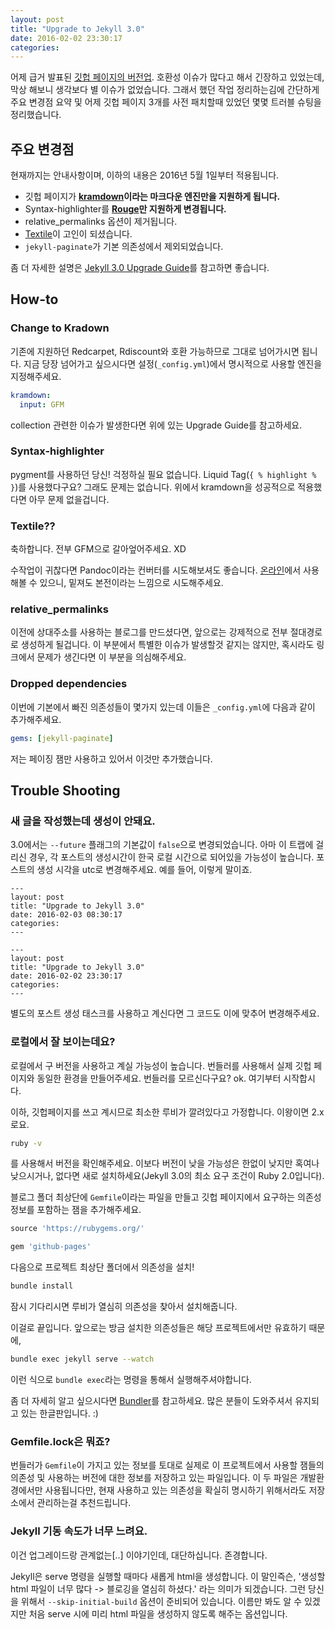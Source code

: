 ```yaml
---
layout: post
title: "Upgrade to Jekyll 3.0"
date: 2016-02-02 23:30:17
categories:
---
```


어제 급거 발표된 [깃헙 페이지의 버전업](https://github.com/blog/2100-github-pages-now-faster-and-simpler-with-jekyll-3-0). 호환성 이슈가 많다고 해서 긴장하고 있었는데, 막상 해보니 생각보다 별 이슈가 없었습니다. 그래서 했던 작업 정리하는김에 간단하게 주요 변경점 요약 및 어제 깃헙 페이지 3개를 사전 패치할때 있었던 몇몇 트러블 슈팅을 정리했습니다.

## 주요 변경점

현재까지는 안내사항이며, 이하의 내용은 2016년 5월 1일부터 적용됩니다.

* 깃헙 페이지가 **[kramdown](http://kramdown.gettalong.org)이라는 마크다운 엔진만을 지원하게 됩니다.**
* Syntax-highlighter를 **[Rouge](https://github.com/jneen/rouge)만 지원하게 변경됩니다.**
* relative_permalinks 옵션이 제거됩니다.
* [Textile](http://redcloth.org/textile)이 고인이 되셨습니다.
* `jekyll-paginate`가 기본 의존성에서 제외되었습니다.

좀 더 자세한 설명은 [Jekyll 3.0 Upgrade Guide](http://jekyllrb.com/docs/upgrading/2-to-3/)를 참고하면 좋습니다.

## How-to

### Change to Kradown

기존에 지원하던 Redcarpet, Rdiscount와 호환 가능하므로 그대로 넘어가시면 됩니다. 지금 당장 넘어가고 싶으시다면 설정(`_config.yml`)에서 명시적으로 사용할 엔진을 지정해주세요.

```yml
kramdown:
  input: GFM
```

collection 관련한 이슈가 발생한다면 위에 있는 Upgrade Guide를 참고하세요.

### Syntax-highlighter

pygment를 사용하던 당신! 걱정하실 필요 없습니다. Liquid Tag(`{ % highlight % }`)를 사용했다구요? 그래도 문제는 없습니다. 위에서 kramdown을 성공적으로 적용했다면 아무 문제 없을겁니다.

### Textile??

축하합니다. 전부 GFM으로 갈아엎어주세요. XD

수작업이 귀찮다면 Pandoc이라는 컨버터를 시도해보셔도 좋습니다. [온라인](http://pandoc.org/try/)에서 사용해볼 수 있으니, 밑져도 본전이라는 느낌으로 시도해주세요.

### relative_permalinks

이전에 상대주소를 사용하는 블로그를 만드셨다면, 앞으로는 강제적으로 전부 절대경로로 생성하게 될겁니다. 이 부분에서 특별한 이슈가 발생할것 같지는 않지만, 혹시라도 링크에서 문제가 생긴다면 이 부분을 의심해주세요.

### Dropped dependencies

이번에 기본에서 빠진 의존성들이 몇가지 있는데 이들은 `_config.yml`에 다음과 같이 추가해주세요.

```yml
gems: [jekyll-paginate]
```

저는 페이징 잼만 사용하고 있어서 이것만 추가했습니다.

## Trouble Shooting

### 새 글을 작성했는데 생성이 안돼요.

3.0에서는 `--future` 플래그의 기본값이 `false`으로 변경되었습니다. 아마 이 트랩에 걸리신 경우, 각 포스트의 생성시간이 한국 로컬 시간으로 되어있을 가능성이 높습니다. 포스트의 생성 시각을 utc로 변경해주세요. 예를 들어, 이렇게 말이죠.

```
---
layout: post
title: "Upgrade to Jekyll 3.0"
date: 2016-02-03 08:30:17
categories:
---
```

```
---
layout: post
title: "Upgrade to Jekyll 3.0"
date: 2016-02-02 23:30:17
categories:
---
```

별도의 포스트 생성 태스크를 사용하고 계신다면 그 코드도 이에 맞추어 변경해주세요.

### 로컬에서 잘 보이는데요?

로컬에서 구 버전을 사용하고 계실 가능성이 높습니다. 번들러를 사용해서 실제 깃헙 페이지와 동일한 환경을 만들어주세요. 번들러를 모르신다구요? ok. 여기부터 시작합시다.

이하, 깃헙페이지를 쓰고 계시므로 최소한 루비가 깔려있다고 가정합니다. 이왕이면 2.x로요.

```bash
ruby -v
```

를 사용해서 버전을 확인해주세요. 이보다 버전이 낮을 가능성은 한없이 낮지만 혹여나 낮으시거나, 없다면 새로 설치하세요(Jekyll 3.0의 최소 요구 조건이 Ruby 2.0입니다).

블로그 폴더 최상단에 `Gemfile`이라는 파일을 만들고 깃헙 페이지에서 요구하는 의존성 정보를 포함하는 잼을 추가해주세요.

```ruby
source 'https://rubygems.org/'

gem 'github-pages'
```

다음으로 프로젝트 최상단 폴더에서 의존성을 설치!

```bash
bundle install
```

잠시 기다리시면 루비가 열심히 의존성을 찾아서 설치해줍니다.

이걸로 끝입니다. 앞으로는 방금 설치한 의존성들은 해당 프로젝트에서만 유효하기 때문에,

```bash
bundle exec jekyll serve --watch
```

이런 식으로 `bundle exec`라는 명령을 통해서 실행해주셔야합니다.

좀 더 자세히 알고 싶으시다면 [Bundler](http://ruby-korea.github.io/bundler-site/)를 참고하세요. 많은 분들이 도와주셔서 유지되고 있는 한글판입니다. :)

### Gemfile.lock은 뭐죠?

번들러가 `Gemfile`이 가지고 있는 정보를 토대로 실제로 이 프로젝트에서 사용할 잼들의 의존성 및 사용하는 버전에 대한 정보를 저장하고 있는 파일입니다. 이 두 파일은 개발환경에서만 사용됩니다만, 현재 사용하고 있는 의존성을 확실히 명시하기 위해서라도 저장소에서 관리하는걸 추천드립니다.

### Jekyll 기동 속도가 너무 느려요.

이건 업그레이드랑 관계없는[..] 이야기인데, 대단하십니다. 존경합니다.

Jekyll은 serve 명령을 실행할 때마다 새롭게 html을 생성합니다. 이 말인즉슨, '생성할 html 파일이 너무 많다 -> 블로깅을 열심히 하셨다.' 라는 의미가 되겠습니다. 그런 당신을 위해서 `--skip-initial-build` 옵션이 준비되어 있습니다. 이름만 봐도 알 수 있겠지만 처음 serve 시에 미리 html 파일을 생성하지 않도록 해주는 옵션입니다.
